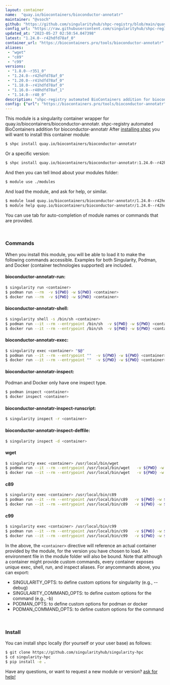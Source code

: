 ```yaml
---
layout: container
name:  "quay.io/biocontainers/bioconductor-annotatr"
maintainer: "@vsoch"
github: "https://github.com/singularityhub/shpc-registry/blob/main/quay.io/biocontainers/bioconductor-annotatr/container.yaml"
config_url: "https://raw.githubusercontent.com/singularityhub/shpc-registry/main/quay.io/biocontainers/bioconductor-annotatr/container.yaml"
updated_at: "2023-05-27 02:50:54.047398"
latest: "1.24.0--r42hdfd78af_0"
container_url: "https://biocontainers.pro/tools/bioconductor-annotatr"
aliases:
 - "wget"
 - "c89"
 - "c99"
versions:
 - "1.8.0--r351_0"
 - "1.24.0--r42hdfd78af_0"
 - "1.20.0--r41hdfd78af_0"
 - "1.18.0--r41hdfd78af_0"
 - "1.16.0--r40hdfd78af_1"
 - "1.14.0--r40_0"
description: "shpc-registry automated BioContainers addition for bioconductor-annotatr"
config: {"url": "https://biocontainers.pro/tools/bioconductor-annotatr", "maintainer": "@vsoch", "description": "shpc-registry automated BioContainers addition for bioconductor-annotatr", "latest": {"1.24.0--r42hdfd78af_0": "sha256:c9db7b7f2f0dc5885f0a1d3bbce6ea4b45a32700d2037ca39e8fd9b1ef415591"}, "tags": {"1.8.0--r351_0": "sha256:31aef20797f6039a453988b7e758a3de50c9c936819a5c193c8b1aa8612a5156", "1.24.0--r42hdfd78af_0": "sha256:c9db7b7f2f0dc5885f0a1d3bbce6ea4b45a32700d2037ca39e8fd9b1ef415591", "1.20.0--r41hdfd78af_0": "sha256:cf35f6c76a80b907744e9c931b3313f18ec7a278fb0d61e43b3f5e3549a36c1e", "1.18.0--r41hdfd78af_0": "sha256:821e5e484c9b61aa443b43f6801b6a8ae9fa6d29ed26aee276d40d1c877bf0de", "1.16.0--r40hdfd78af_1": "sha256:22c0e0b059a2f691ee909a014331b2d594a1cf73f2e61162504f9cbb0c415863", "1.14.0--r40_0": "sha256:91bcd7e51932663c75edf371c0daf66124d7af535a1dcf5c02e5ae286eea8d3a"}, "docker": "quay.io/biocontainers/bioconductor-annotatr", "aliases": {"wget": "/usr/local/bin/wget", "c89": "/usr/local/bin/c89", "c99": "/usr/local/bin/c99"}}
---
```


This module is a singularity container wrapper for quay.io/biocontainers/bioconductor-annotatr.
shpc-registry automated BioContainers addition for bioconductor-annotatr
After [installing shpc](#install) you will want to install this container module:


```bash
$ shpc install quay.io/biocontainers/bioconductor-annotatr
```

Or a specific version:

```bash
$ shpc install quay.io/biocontainers/bioconductor-annotatr:1.24.0--r42hdfd78af_0
```

And then you can tell lmod about your modules folder:

```bash
$ module use ./modules
```

And load the module, and ask for help, or similar.

```bash
$ module load quay.io/biocontainers/bioconductor-annotatr/1.24.0--r42hdfd78af_0
$ module help quay.io/biocontainers/bioconductor-annotatr/1.24.0--r42hdfd78af_0
```

You can use tab for auto-completion of module names or commands that are provided.

<br>

### Commands

When you install this module, you will be able to load it to make the following commands accessible.
Examples for both Singularity, Podman, and Docker (container technologies supported) are included.

#### bioconductor-annotatr-run:

```bash
$ singularity run <container>
$ podman run --rm  -v ${PWD} -w ${PWD} <container>
$ docker run --rm  -v ${PWD} -w ${PWD} <container>
```

#### bioconductor-annotatr-shell:

```bash
$ singularity shell -s /bin/sh <container>
$ podman run --it --rm --entrypoint /bin/sh  -v ${PWD} -w ${PWD} <container>
$ docker run --it --rm --entrypoint /bin/sh  -v ${PWD} -w ${PWD} <container>
```

#### bioconductor-annotatr-exec:

```bash
$ singularity exec <container> "$@"
$ podman run --it --rm --entrypoint ""  -v ${PWD} -w ${PWD} <container> "$@"
$ docker run --it --rm --entrypoint ""  -v ${PWD} -w ${PWD} <container> "$@"
```

#### bioconductor-annotatr-inspect:

Podman and Docker only have one inspect type.

```bash
$ podman inspect <container>
$ docker inspect <container>
```

#### bioconductor-annotatr-inspect-runscript:

```bash
$ singularity inspect -r <container>
```

#### bioconductor-annotatr-inspect-deffile:

```bash
$ singularity inspect -d <container>
```


#### wget

```bash
$ singularity exec <container> /usr/local/bin/wget
$ podman run --it --rm --entrypoint /usr/local/bin/wget   -v ${PWD} -w ${PWD} <container> -c " $@"
$ docker run --it --rm --entrypoint /usr/local/bin/wget   -v ${PWD} -w ${PWD} <container> -c " $@"
```


#### c89

```bash
$ singularity exec <container> /usr/local/bin/c89
$ podman run --it --rm --entrypoint /usr/local/bin/c89   -v ${PWD} -w ${PWD} <container> -c " $@"
$ docker run --it --rm --entrypoint /usr/local/bin/c89   -v ${PWD} -w ${PWD} <container> -c " $@"
```


#### c99

```bash
$ singularity exec <container> /usr/local/bin/c99
$ podman run --it --rm --entrypoint /usr/local/bin/c99   -v ${PWD} -w ${PWD} <container> -c " $@"
$ docker run --it --rm --entrypoint /usr/local/bin/c99   -v ${PWD} -w ${PWD} <container> -c " $@"
```



In the above, the `<container>` directive will reference an actual container provided
by the module, for the version you have chosen to load. An environment file in the
module folder will also be bound. Note that although a container
might provide custom commands, every container exposes unique exec, shell, run, and
inspect aliases. For anycommands above, you can export:

 - SINGULARITY_OPTS: to define custom options for singularity (e.g., --debug)
 - SINGULARITY_COMMAND_OPTS: to define custom options for the command (e.g., -b)
 - PODMAN_OPTS: to define custom options for podman or docker
 - PODMAN_COMMAND_OPTS: to define custom options for the command

<br>

### Install

You can install shpc locally (for yourself or your user base) as follows:

```bash
$ git clone https://github.com/singularityhub/singularity-hpc
$ cd singularity-hpc
$ pip install -e .
```

Have any questions, or want to request a new module or version? [ask for help!](https://github.com/singularityhub/singularity-hpc/issues)